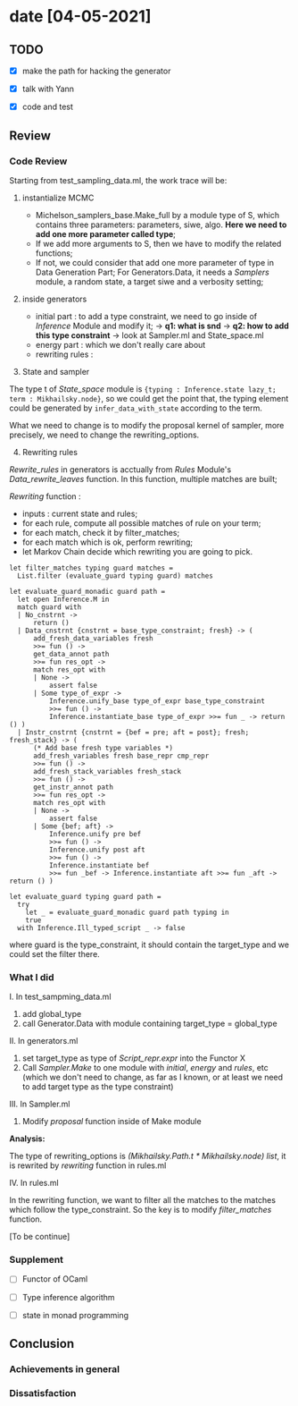 # date [04-05-2021]

## TODO

- [x] make the path for hacking the generator
- [x] talk with Yann
- [x] code and test


## Review

### Code Review

Starting from test_sampling_data.ml, the work trace will be:

1. instantialize MCMC
	- Michelson_samplers_base.Make_full by a module type of S, which contains three parameters: parameters, siwe, algo. **Here we need to add one more parameter called type**;
	- If we add more arguments to S, then we have to modify the related functions;
	- If not, we could consider that add one more parameter of type in Data Generation Part; For Generators.Data, it needs a *Samplers* module, a random state, a target siwe and a verbosity setting;

2. inside generators
	- initial part : to add a type constraint,  we need to go inside of *Inference* Module and modify it;
-> **q1: what is snd**
-> **q2: how to add this type constraint**
-> look at Sampler.ml and State_space.ml
	- energy part : which we don't really care about
	- rewriting rules : 

3. State and sampler

The type t of *State_space* module is `{typing : Inference.state lazy_t; term : Mikhailsky.node}`, so we could get the point that, the typing element could be generated by `infer_data_with_state` according to the term.

What we need to change is to modify the proposal kernel of sampler, more precisely, we need to change the rewriting_options.


4. Rewriting rules

*Rewrite_rules* in generators is acctually from *Rules* Module's *Data_rewrite_leaves* function.
In this function, multiple matches are built;

*Rewriting* function :
- inputs : current state and rules;
- for each rule, compute all possible matches of rule on your term;
- for each match, check it by filter_matches;
- for each match which is ok, perform rewriting;
- let Markov Chain decide which rewriting you are going to pick.

```
let filter_matches typing guard matches =
  List.filter (evaluate_guard typing guard) matches
```
```
let evaluate_guard_monadic guard path =
  let open Inference.M in
  match guard with
  | No_cnstrnt ->
      return ()
  | Data_cnstrnt {cnstrnt = base_type_constraint; fresh} -> (
      add_fresh_data_variables fresh
      >>= fun () ->
      get_data_annot path
      >>= fun res_opt ->
      match res_opt with
      | None ->
          assert false
      | Some type_of_expr ->
          Inference.unify_base type_of_expr base_type_constraint
          >>= fun () ->
          Inference.instantiate_base type_of_expr >>= fun _ -> return () )
  | Instr_cnstrnt {cnstrnt = {bef = pre; aft = post}; fresh; fresh_stack} -> (
      (* Add base fresh type variables *)
      add_fresh_variables fresh base_repr cmp_repr
      >>= fun () ->
      add_fresh_stack_variables fresh_stack
      >>= fun () ->
      get_instr_annot path
      >>= fun res_opt ->
      match res_opt with
      | None ->
          assert false
      | Some {bef; aft} ->
          Inference.unify pre bef
          >>= fun () ->
          Inference.unify post aft
          >>= fun () ->
          Inference.instantiate bef
          >>= fun _bef -> Inference.instantiate aft >>= fun _aft -> return () )

let evaluate_guard typing guard path =
  try
    let _ = evaluate_guard_monadic guard path typing in
    true
  with Inference.Ill_typed_script _ -> false
```


where guard is the type_constraint, it should contain the target_type and we could set the 
filter there.


### What I did

I. In test_sampming_data.ml

1. add global_type 
2. call Generator.Data with module containing target_type = global_type

II. In generators.ml

1. set target_type as type of *Script_repr.expr* into the Functor X
2. Call *Sampler.Make* to one module with *initial*, *energy* and *rules*, etc
(which we don't need to change, as far as I known, or at least we need to add target
type as the type constraint)


III. In Sampler.ml

1. Modify *proposal* function inside of Make module

**Analysis:**

The type of rewriting_options is *(Mikhailsky.Path.t * Mikhailsky.node) list*, it is
rewrited by *rewriting* function in rules.ml

IV. In rules.ml

In the rewriting function, we want to filter all the matches to the matches which follow the type_constraint. So the key is to modify *filter_matches* function.

[To be continue]

### Supplement

- [ ] Functor of OCaml
- [ ] Type inference algorithm
- [ ] state in monad programming


## Conclusion

### Achievements in general


### Dissatisfaction
